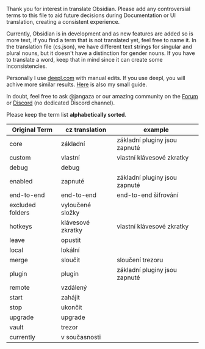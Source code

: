 Thank you for interest in translate Obsidian. Please add any controversial terms to this file to aid future decisions during Documentation or UI translation, creating a consistent experience.

Currently, Obsidian is in development and as new features are added so is more text, if you find a term that is not translated yet, feel free to name it. In the translation file (cs.json), we have different text strings for singular and plural nouns, but it doesn't have a distinction for gender nouns. If you have to translate a word, keep that in mind since it can create some inconsistencies.

Personally I use [deepl.com](https://www.deepl.com/translator) with manual edits. If you use deepl, you will achive more similar results. [Here](https://github.com/jangaza/obsidian-translations/blob/dev/guide/Translation-Guide.md) is also my small guide.

In doubt, feel free to ask @jangaza or our amazing community on the [Forum](https://forum.obsidian.md/) or [Discord](https://discord.gg/veuWUTm) (no dedicated Discord channel). 

Please keep the term list **alphabetically sorted**.

| Original Term | cz translation | example |
|-|-|-|
|core|základní|základní pluginy jsou zapnuté|
|custom|vlastní|vlastní klávesové zkratky|
|debug|debug|
|enabled|zapnuté|základní pluginy jsou zapnuté|
|end-to-end|end-to-end|end-to-end šifrování|
|excluded folders|vyloučené složky|
|hotkeys|klávesové zkratky|vlastní klávesové zkratky|
|leave|opustit|
|local|lokální|
|merge|sloučit|sloučení trezoru|
|plugin|plugin|základní pluginy jsou zapnuté|
|remote|vzdálený|
|start|zahájit|
|stop|ukončit|
|upgrade|upgrade|
|vault|trezor|
|currently|v současnosti|


